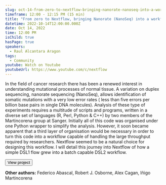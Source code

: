 ```yaml
---
slug: oct-14-from-zero-to-nextflow-bringing-nanorate-nanoseq-into-a-workflow
timeframe: 12:00 - 12:15 PM (15 min)
title: "From zero to Nextflow, bringing Nanorate (NanoSeq) into a workflow"
datetime: 2022-10-14T12:00:00.000Z
date: Oct 14, 2022
time: 12:00 PM
isChild: true
hasPage: true
speakers:
  - Raul Alcantara Aragon
tags:
  - Community
youtube: Watch on Youtube
youtubeUrl: https://www.youtube.com/c/nextflow
---
```

In the field of cancer research there has been a renewed interest in understanding mutational processes of normal tissue. A variation on duplex sequencing, nanorate sequencing (NanoSeq), allows identification of somatic mutations with a very low error rates ( less than five errors per billion base pairs in single DNA molecules). Analysis of these type of experiments requires a multitude of scripts and programs, written in a diverse set of languages (R, Perl, Python & C++) by two members of the Martincorena group at Sanger. Initially all of this code was organised under one Python wrapper to simplify the analysis. However, it soon became apparent that a third layer of organisation would be necessary in order to turn this code into a workflow capable of handling the large throughput required by researchers. Nextflow seemed to be a natural choice for designing this workflow. I will detail this journey into Nextflow of how a simple DSL1 flow grew into a batch capable DSL2 workflow.

<Button to="https://github.com/cancerit/NanoSeq">
  View project
</Button>

**Other authors:** Federico Abascal, Robert J. Osborne, Alex Cagan, Iñigo Martincorena
